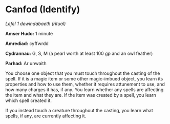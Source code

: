 # Canfod (Identify)

*Lefel 1 dewindabaeth (ritual)*

**Amser Hudo:** 1 minute

**Amrediad:** cyffwrdd

**Cydrannau:** G, S, M (a pearl worth at least 100 gp and an owl feather)

**Parhad:** Ar unwaith

You choose one object that you must touch throughout the casting of the spell. If it is a magic item or some other magic-imbued object, you learn its properties and how to use them, whether it requires attunement to use, and how many charges it has, if any. You learn whether any spells are affecting the item and what they are. If the item was created by a spell, you learn which spell created it.

If you instead touch a creature throughout the casting, you learn what spells, if any, are currently affecting it.